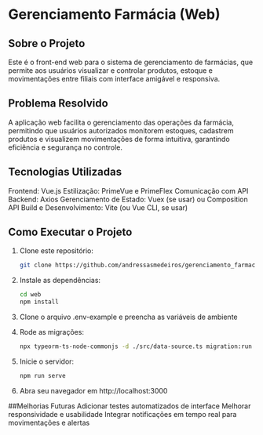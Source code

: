 # Gerenciamento Farmácia (Web)
## Sobre o Projeto
Este é o front-end web para o sistema de gerenciamento de farmácias, que permite aos usuários visualizar e controlar produtos, estoque e movimentações entre filiais com interface amigável e responsiva.

## Problema Resolvido
A aplicação web facilita o gerenciamento das operações da farmácia, permitindo que usuários autorizados monitorem estoques, cadastrem produtos e visualizem movimentações de forma intuitiva, garantindo eficiência e segurança no controle.

## Tecnologias Utilizadas
Frontend: Vue.js
Estilização: PrimeVue e PrimeFlex
Comunicação com API Backend: Axios
Gerenciamento de Estado: Vuex (se usar) ou Composition API
Build e Desenvolvimento: Vite (ou Vue CLI, se usar)


## Como Executar o Projeto
1. Clone este repositório:
   ```sh
   git clone https://github.com/andressasmedeiros/gerenciamento_farmacia.git
   ```
2. Instale as dependências:
   ```sh
   cd web
   npm install
   ```
3. Clone o arquivo .env-example e preencha as variáveis de ambiente

4. Rode as migrações:
   ```sh
   npx typeorm-ts-node-commonjs -d ./src/data-source.ts migration:run
   ```
5. Inicie o servidor:
   ```sh
   npm run serve
   ```
6. Abra seu navegador em http://localhost:3000

##Melhorias Futuras
Adicionar testes automatizados de interface
Melhorar responsividade e usabilidade
Integrar notificações em tempo real para movimentações e alertas
